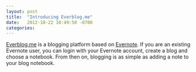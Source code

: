```yaml
---
layout: post
title:  "Introducing Everblog.me"
date:   2012-10-22 10:49:50 -0700
categories:
---
```


 [Everblog.me](http://everblog.me)  is a blogging platform based on  [Evernote](http://evernote.com). If you are an existing Evernote user, you can login with your Evernote account, create a blog and choose a notebook. From then on, blogging is as simple as adding a note to your blog notebook. 
